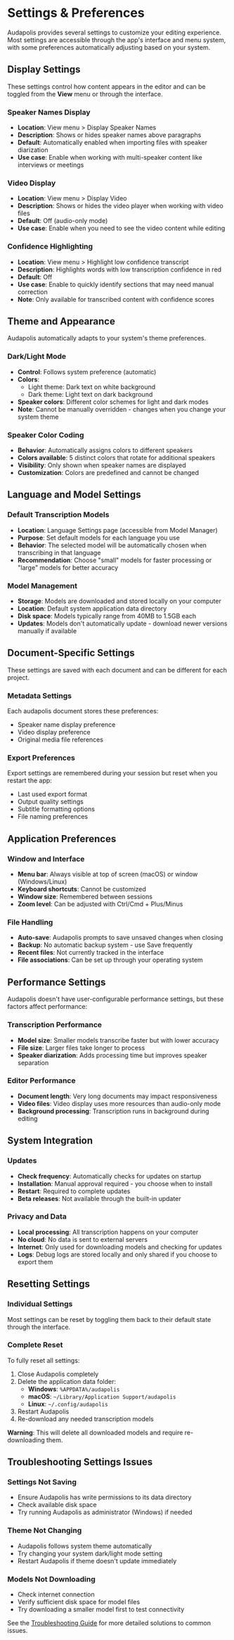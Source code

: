 # Settings & Preferences

Audapolis provides several settings to customize your editing experience. Most settings are accessible through the app's interface and menu system, with some preferences automatically adjusting based on your system.

## Display Settings

These settings control how content appears in the editor and can be toggled from the **View** menu or through the interface.

### Speaker Names Display
- **Location**: View menu > Display Speaker Names
- **Description**: Shows or hides speaker names above paragraphs
- **Default**: Automatically enabled when importing files with speaker diarization
- **Use case**: Enable when working with multi-speaker content like interviews or meetings

### Video Display
- **Location**: View menu > Display Video  
- **Description**: Shows or hides the video player when working with video files
- **Default**: Off (audio-only mode)
- **Use case**: Enable when you need to see the video content while editing

### Confidence Highlighting
- **Location**: View menu > Highlight low confidence transcript
- **Description**: Highlights words with low transcription confidence in red
- **Default**: Off
- **Use case**: Enable to quickly identify sections that may need manual correction
- **Note**: Only available for transcribed content with confidence scores

## Theme and Appearance

Audapolis automatically adapts to your system's theme preferences.

### Dark/Light Mode
- **Control**: Follows system preference (automatic)
- **Colors**: 
  - Light theme: Dark text on white background
  - Dark theme: Light text on dark background
- **Speaker colors**: Different color schemes for light and dark modes
- **Note**: Cannot be manually overridden - changes when you change your system theme

### Speaker Color Coding
- **Behavior**: Automatically assigns colors to different speakers
- **Colors available**: 5 distinct colors that rotate for additional speakers
- **Visibility**: Only shown when speaker names are displayed
- **Customization**: Colors are predefined and cannot be changed

## Language and Model Settings

### Default Transcription Models
- **Location**: Language Settings page (accessible from Model Manager)
- **Purpose**: Set default models for each language you use
- **Behavior**: The selected model will be automatically chosen when transcribing in that language
- **Recommendation**: Choose "small" models for faster processing or "large" models for better accuracy

### Model Management
- **Storage**: Models are downloaded and stored locally on your computer
- **Location**: Default system application data directory
- **Disk space**: Models typically range from 40MB to 1.5GB each
- **Updates**: Models don't automatically update - download newer versions manually if available

## Document-Specific Settings

These settings are saved with each document and can be different for each project.

### Metadata Settings
Each audapolis document stores these preferences:
- Speaker name display preference
- Video display preference  
- Original media file references

### Export Preferences
Export settings are remembered during your session but reset when you restart the app:
- Last used export format
- Output quality settings
- Subtitle formatting options
- File naming preferences

## Application Preferences

### Window and Interface
- **Menu bar**: Always visible at top of screen (macOS) or window (Windows/Linux)
- **Keyboard shortcuts**: Cannot be customized
- **Window size**: Remembered between sessions
- **Zoom level**: Can be adjusted with Ctrl/Cmd + Plus/Minus

### File Handling
- **Auto-save**: Audapolis prompts to save unsaved changes when closing
- **Backup**: No automatic backup system - use Save frequently
- **Recent files**: Not currently tracked in the interface
- **File associations**: Can be set up through your operating system

## Performance Settings

Audapolis doesn't have user-configurable performance settings, but these factors affect performance:

### Transcription Performance
- **Model size**: Smaller models transcribe faster but with lower accuracy
- **File size**: Larger files take longer to process
- **Speaker diarization**: Adds processing time but improves speaker separation

### Editor Performance
- **Document length**: Very long documents may impact responsiveness
- **Video files**: Video display uses more resources than audio-only mode
- **Background processing**: Transcription runs in background during editing

## System Integration

### Updates
- **Check frequency**: Automatically checks for updates on startup
- **Installation**: Manual approval required - you choose when to install
- **Restart**: Required to complete updates
- **Beta releases**: Not available through the built-in updater

### Privacy and Data
- **Local processing**: All transcription happens on your computer
- **No cloud**: No data is sent to external servers
- **Internet**: Only used for downloading models and checking for updates
- **Logs**: Debug logs are stored locally and only shared if you choose to export them

## Resetting Settings

### Individual Settings
Most settings can be reset by toggling them back to their default state through the interface.

### Complete Reset
To fully reset all settings:
1. Close Audapolis completely
2. Delete the application data folder:
   - **Windows**: `%APPDATA%/audapolis`
   - **macOS**: `~/Library/Application Support/audapolis`  
   - **Linux**: `~/.config/audapolis`
3. Restart Audapolis
4. Re-download any needed transcription models

**Warning**: This will delete all downloaded models and require re-downloading them.

## Troubleshooting Settings Issues

### Settings Not Saving
- Ensure Audapolis has write permissions to its data directory
- Check available disk space
- Try running Audapolis as administrator (Windows) if needed

### Theme Not Changing
- Audapolis follows system theme automatically
- Try changing your system dark/light mode setting
- Restart Audapolis if theme doesn't update immediately

### Models Not Downloading
- Check internet connection
- Verify sufficient disk space for model files
- Try downloading a smaller model first to test connectivity

See the [Troubleshooting Guide](troubleshooting.md) for more detailed solutions to common issues.
